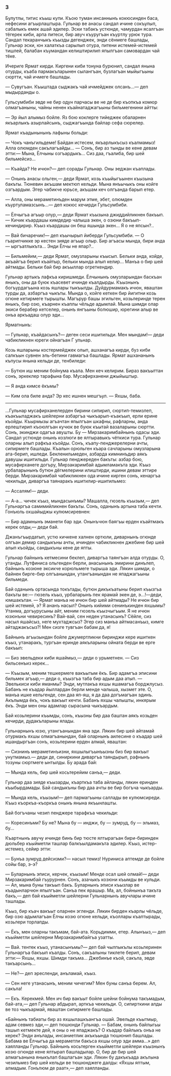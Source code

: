 ### 3

Булутлы, титис къыш купи.
Къою туман инсаннынъ кокюсинден баса, нефесини агъырлаштыра.
Гульнар ве анасы сандал ичине сокъулып, сабалыкъ емек ашай эдилер.
Эски табакъ устюнде, чамурдан ясалгъан тёгерек киби, арпа питеси, бир авуч къуругъан къуртлу урюк тура.
Сандал текаранчыкъ къызды дегенджек, энди сёнмеге башлады, Гульнар эски, юн халаткъа сарылып отура, питени истемей-истемей тишлей, балабан къумандан келиштирилип япылгъан самовардан чай тёке.

Ичериге Ярмат кирди.
Киргени киби тонуна бурюнип, сандал янына отурды, къаба пармакъларынен сылангъан, бузлагъан мыйыгъыны сюртти, чай ичмеге башлады.

— Сувугъан.
Къыштада сыджакъ чай ичмейджек олсанъ...— деп мыдырданды о.

Гульсумбиби эвде не бир одун парчасы ве не де бир къопкъа комюр олмагъаныны, чайны ненен къайнатаджагъыны бильмегенини айтты:

— Эр йыл алымыз бойле.
Яз бою коклерге тийеджек обаларнен якъарлыкъ азырлайсынъ, сыджагъында байлар сефа сюрелер.

Ярмат къадынынынъ лафыны больди:

— Чокъ чанъгильдеме!
Байдан истесем, якъарлыкъсыз къалмамыз!
Алла олюмден сакълагъайды...
— Сонъ, бир аз тынды ве кене девам этти:— Мына, Ёлчыны озгъардыкъ...
Сиз даа, гъалиба, бир шей бильмейсиз...

— Къайда?
Не ичюн?— деп сорады Гульнар.
Оны эеджан къаплады.

— Онынъ анасы ольген,— деди Ярмат, козь къыйыгъынен къызына бакъты.
Тюневин акъшам мектюп кельди.
Мына янъычыкъ оны койге озгъардым.
Эгер чабикче юрьсе, акъшам кеч олгъанда барып етер.

— Алла, оны мераметинъден марум этме, эбет, олюмден къуртуламазсынъ...— деп кокюс кечирди Гульсумбиби.

— Ёлчыгъа агъыр олур,— деди Ярмат къызына джиддийликнен бакъып.
— Кичик къардашы кимдедир чалыша экен, о озюни бакъып-кечиндирир.
Къыз къардашы он беш яшында экен...
Я о не япсын?..

— Вай бичаречик!— деп къычырып йиберди Гульсумбиби.
— О гъарипчикке эр кестен зияде агъыр олыр.
Бир агъасы мында, бири анда — ыргъатлыкъта...
Энди Ёлчы не япар?..

— Бильмейим,— деди Ярмат, омузларыны къысып.
Бельки анда, койде, акъайгъа берип къайтыр, бельки мында алып келир...
Манъа о бир шей айтмады.
Бельки бай бир акъыллар огреткендир.

Гульнар артыкъ лафкъа киришмеди.
Ёлчынынъ омузларындан баскъан яныкъ, оны да буюк къасевет ичинде къалдырды.
Къызнынъ богъурдагъына козь яшлары тыкъылды.
Дуйдурмамакъ ичюн, яваштан турды да, азбаргъа чыкъты.
Мында о, койге кеткен бир йигитни козь огюне кетирмеге тырышты.
Магърур башы эгильген, козьлеринде терен яныкъ, бир озю, къарнен къаплы чёльде адымлай.
Мына шимди олар экиси берабер кетселер, онынъ янгъыны болюшир, юрегини алыр ве онъа аркъадаш олур эди...

Ярматнынъ:

— Гульнар, къайдасынъ?— деген сеси ишитильди.
Мен мындам!— деди чабикликнен юреги ойнагъан Г ульнар.

Козь яшларыны костермейджек олып, ашханагъа кирди, буз киби салкъын сувнен эль-бетини гавмагъа башлады.
Ярмат ашхананынъ къпусы янына кельди де, тенбиледи:

— Бутюн иш меним бойнума къала.
Мен кеч келирим.
Бираз вакъыттан сонъ, эркеклер тарафына бар.
Мусафирханени джыйыштыр.

— Я анда кимсе ёкъмы?

— Ким ола биле анда?
Эр кес ишнен мешгъул. 
— Яхшы, баба.

* * *

...Гульнар мусафирханелерден бирини сипирип, сюртип-темизлеп, къакъыладжакъ шейлерни азбаргъа чыкъарып-къакъып, ерли ерине къойды.
Къырмызы агъачтан япылгъан шкафны, рафларны, анда ерлештирип къоюлгъан кучюк ве буюк къытай вазаларыны сюртти.
Сонъ, экинджи одагъа авушты.
Бу — Мирзакаримбайнынъ одасы эди.
Сандал устюнде онынъ козлюги ве ялтыравыкъ чёткиси тура.
Гульнар оларны алып рафкъа къойды.
Сонъ, къапу-пенджерелерни ачты, сипирмеге башлады.
Къалын орюльген къара сачларыны омузларына ата-берип, ишледи.
Бекленильмеден, азбарда кимнинъдир аякъ давушы ишитильди.
Гульнар пенджереден бакъты: азбар бою, мусафирханеге догъру, Мирзакаримбай адымламакъта эди.
Къыз урбаларынынъ бутюн дёгмелерини илиштирди, ишини девам эттире берди.
Мирзакаримбай чабикликнен ода ичине кирген сонъ, кенаргъа чекильди, диваргъа таянаракъ ишитилир-ишитильмез:

— Ассалям!— деди.

— А-а... чичек къыз, мындасынъмы?
Машалла, гюзель къызым,— деп Гульнаргъа самимийликнен бакъты.
Сонъ, оданынъ артына таба кечти.
Гонъюль охшайыджы кулюмсиревнен:

— Бир адамнынъ эманети бар эди.
Онынъчюн баягъы ерден къайтмакъ керек олды,— деди бай.

Джанъгъырдатып, устю кичкене халнен ортюли, диварнынъ огюнде олгъан демир сандыкъны ачты, ичинден чабикликнен джебине бир шей алып къойды, сандыкъны кене де япты.

Гульнар байнынъ кетмесини беклеп, диваргъа таянгъан алда отурды.
О, утанды.
Лутфиниса ольгенден берли, анасынынъ эмирини динълеп, байнынъ козюне эксикче корюльмеге тырыша эди.
Лякин шимди, о байнен бирге-бир олгъанындан, утангъанындан не япаджагъыны бильмеди.

Бай оданынъ ортасында токътады, бутюн дикъкъатыны берип къызгъа бакъты ве:— гюзель къыз, урбаларынъ пек ярамай экен де, э...!—деди, юмшакътан.
— Ярмат манъа не ичюн бир шей айтмады?
Не ичюн бир шей истемей, э?
Я ананъ насыл?
Онынъ кийими сенинъкинден яхшымы?
Утанма, догъурусыны айт, меним гюзель къызчыгъым.
Я не ичюн юзюнъни чевиресинъ?
Вай-вай, сен неден утанасынъ?
Сёйле, сиз насыл яшайсыз, неге мухтаджсыз?
Эгер сиз манъа айтмасанъыз, кимге айтаджакъсыз?!
Мен сизге тувгъан бабам да, я!

Байнынъ агъызындан бойле джумертликни биринджи кере ишиткен къыз, утанаракъ, тургъан еринде аякъларыны ойната берди ве ерге бакъып:

— Биз эвельдеки киби яшаймыз,— деди о урьметнен.
— Сиз бильсенъиз керек...

— Къызым, меним тешкермеге вакъытым ёкъ.
Бир адамгъа эписини бильмек агъыр,— деди о, къызгъа таба бир адым даа атып.
— Эвелькиси киби яманмы?
Энди, мутлакъа яхшы яшамагъа борджлусыз.
Бабанъ не къадар йыллардан берли менде чалыша, хызмет эте.
О, манъа ишке кельгенде, сен даа яп-яш, я да даа догъмагъан эдинъ.
Акълымда ёкъ, чокъ вакъыт кечти.
Бабанъ яхшы чалышты, инкярым ёкъ.
Энди мен оны адамлар сырасына чыкъардым.

Бай козьлерини къымды, сонъ, къызны бир даа баштан аякъ козьден кечирди, дудакъларыны ялады.

Гульнарнынъ юзю, утангъанындан яна эди.
Лякин бир шей айтамай отурмакъ яхшы олмагъанындан, бай оларнынъ аилесине о къадар шей ишандыргъан сонъ, козьлерини ерден алмай, яваштан:

— Сизнинъ мераметинъизни, яхшылыгъынъызны биз бир вакъыт унутмамыз.— деди де, синиркини диваргъа таяндырып, рафнынъ тозуны сюртмеге ынтылды.
Бу арада бай:

— Мында кель, бир шей косьтерейим санъа,— деди.

Гульнар даа зияде къызарды, къарткъа таба айланды, лякин еринден къыбырдамады.
Бай сандыкъны бир даа ачты ве бир богъча чыкъарды.

— Мында кель, къызым!— деп пармагъыны саллады ве кулюмсиреди.
Къыз къоркъа-къоркъа онынъ янына якъынлашты.

Бай богъчаны чезип пенджере тарафкъа чекильди:

— Коресинъми?
Бу не?
Мына бу — инджи, бу — зумруд, бу — эльмаз, бу...

Къартнынъ авучу ичинде бинъ бир тюсте ялтырагъан бири-биринден дюльбер къыйметли ташлар балкъылдамакъта эдилер.
Къыз, истер-истемез, сейир этти:

— Бунъа зумруд дейсизми?— насыл темиз!
Нуриниса аптемде де бойле сойы бар, э-э?

— Буларнынъ эписи, керчек, къызым!
Менде осал шей олмай!— деди Мирзакаримбай гъурурнен.
Сонъ, азачыкъ козюни къымды ве кульди.
— Ал, мына буны такъып бакъ.
Буларнынъ эписи къызлар ве къадынларчюн япылгъан.
Санъа пек ярашыр.
Ма, ал, бойнынъа такъта бакъ,— деп бай къыйметли шейлерни Гульнарнынъ авучлары ичине ташлады.

Къыз, бир къач вакъыт оларнен эгленди.
Лякин бирден къарлы чёльде, бир озю адымлагъан Ёлчы козю огюне кельди, къоллары къалтырады, козьлери торлапды.

— Ёкъ, мен оларны такъмам, бай-ата.
Корьдимми, етер.
Алынъыз,— деп къыйметли шейлерни Мирзакаримбайгьа узатты.

— Вай. тентек къыз, утанасынъмы?— деп бай чылпыкълы козьлеринен Гульнаргъа бакъып къалды.
Сонъ, сакъалыны тиклете берип, девам этти:— Яхшы, яхшы.
Шимди такъма…
Джебинъе къой, сакъла, эвде такъарсынъ...

— Не?— деп эресленди, анъламай, къыз.

— Сен неге утанасынъ, меним чичегим?
Мен буны санъа берем.
Ал, сакъла!

— Екъ.
Керекмей.
Мен ич бир вакъыт бойле шейни бойнума такъмадым, бай-ата,— деп Гульнар абдырап, арткъа чекильди.
О, сипирткини алды ве тоз чыкъармай, яваштан сипирмеге башлады.

«Байнынъ табиаты бир аз яхшылашкъангъа ошай.
Эвельде къытмыр, адам севмез эди,— деп тюшюнди Гульнар.
— Бабам, онынъ байлыгьы ташып кетмекте дей, я оны о не япаджакъ?
О къадар байлыкъ онъа не керек?
Энди анълады, инсаниетлик акъкъында тюшюнип башлады.
Бабама ве Ёлчыгъа да мераметли бакъса яхшы олур эди амма...» деп хаялланды Гульнар.
Байнынъ косьтерген къыйметли шейлери къызнынъ козю огюнде кене ялтырап башладылар.
О, бир де бир шей алмагъанына яныкълап башлагъан эди.
Лякин бу дакъкъада акълына чезильмез бир шей кельди ве тюшюнджеге далды:
«Яхшы яптым, алмадым.
Гонълюм де раат»,— деп хаялланды.
